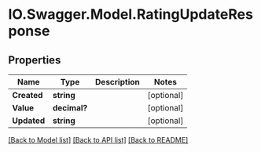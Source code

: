 # IO.Swagger.Model.RatingUpdateResponse
## Properties

Name | Type | Description | Notes
------------ | ------------- | ------------- | -------------
**Created** | **string** |  | [optional] 
**Value** | **decimal?** |  | [optional] 
**Updated** | **string** |  | [optional] 

[[Back to Model list]](../README.md#documentation-for-models) [[Back to API list]](../README.md#documentation-for-api-endpoints) [[Back to README]](../README.md)

